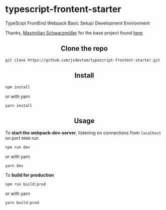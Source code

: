 # typescript-frontent-starter
TypeScipt FrontEnd Webpack Basic Setup/ Development Environment

Thanks, [Maximilian Schwarzmüller](https://github.com/mschwarzmueller) for the base project found [here](https://github.com/mschwarzmueller/yt-webpack2-basics)

<h2 align="center">Clone the repo</h2>

```
git clone https://github.com/jsdevtom/typescript-frontent-starter.git
```

<h2 align="center">Install</h2>

```
npm install 
```
or with yarn

```
yarn install 
```

<h2 align="center">Usage</h2>


To **start the webpack-dev-server**, listening on connections from `localhost` on port `8080` run

```
npm run dev 
```

or with yarn

```
yarn dev
```

To **build for production**

```
npm run build:prod 
```

or with yarn

```
yarn build:prod
```


